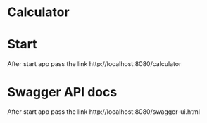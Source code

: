 # Calculator
# Start
After start app pass the link http://localhost:8080/calculator
# Swagger API docs
After start app pass the link http://localhost:8080/swagger-ui.html
